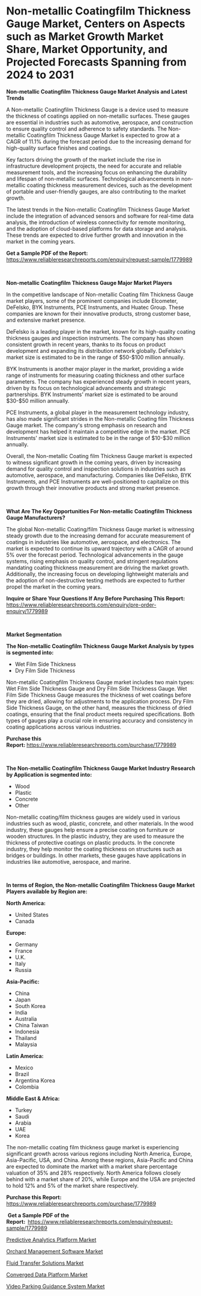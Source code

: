 <p><h1>Non-metallic Coatingfilm Thickness Gauge Market, Centers on Aspects such as Market Growth Market Share, Market Opportunity, and Projected Forecasts Spanning from 2024 to 2031</h1></p><p><strong>Non-metallic Coatingfilm Thickness Gauge Market Analysis and Latest Trends</strong></p>
<p><p>A Non-metallic Coatingfilm Thickness Gauge is a device used to measure the thickness of coatings applied on non-metallic surfaces. These gauges are essential in industries such as automotive, aerospace, and construction to ensure quality control and adherence to safety standards. The Non-metallic Coatingfilm Thickness Gauge Market is expected to grow at a CAGR of 11.1% during the forecast period due to the increasing demand for high-quality surface finishes and coatings. </p><p>Key factors driving the growth of the market include the rise in infrastructure development projects, the need for accurate and reliable measurement tools, and the increasing focus on enhancing the durability and lifespan of non-metallic surfaces. Technological advancements in non-metallic coating thickness measurement devices, such as the development of portable and user-friendly gauges, are also contributing to the market growth.</p><p>The latest trends in the Non-metallic Coatingfilm Thickness Gauge Market include the integration of advanced sensors and software for real-time data analysis, the introduction of wireless connectivity for remote monitoring, and the adoption of cloud-based platforms for data storage and analysis. These trends are expected to drive further growth and innovation in the market in the coming years.</p></p>
<p><strong>Get a Sample PDF of the Report:&nbsp;</strong> <a href="https://www.reliableresearchreports.com/enquiry/request-sample/1779989">https://www.reliableresearchreports.com/enquiry/request-sample/1779989</a></p>
<p>&nbsp;</p>
<p><strong>Non-metallic Coatingfilm Thickness Gauge Major Market Players</strong></p>
<p><p>In the competitive landscape of Non-metallic Coating film Thickness Gauge market players, some of the prominent companies include Elcometer, DeFelsko, BYK Instruments, PCE Instruments, and Huatec Group. These companies are known for their innovative products, strong customer base, and extensive market presence.</p><p>DeFelsko is a leading player in the market, known for its high-quality coating thickness gauges and inspection instruments. The company has shown consistent growth in recent years, thanks to its focus on product development and expanding its distribution network globally. DeFelsko's market size is estimated to be in the range of $50-$100 million annually.</p><p>BYK Instruments is another major player in the market, providing a wide range of instruments for measuring coating thickness and other surface parameters. The company has experienced steady growth in recent years, driven by its focus on technological advancements and strategic partnerships. BYK Instruments' market size is estimated to be around $30-$50 million annually.</p><p>PCE Instruments, a global player in the measurement technology industry, has also made significant strides in the Non-metallic Coating film Thickness Gauge market. The company's strong emphasis on research and development has helped it maintain a competitive edge in the market. PCE Instruments' market size is estimated to be in the range of $10-$30 million annually.</p><p>Overall, the Non-metallic Coating film Thickness Gauge market is expected to witness significant growth in the coming years, driven by increasing demand for quality control and inspection solutions in industries such as automotive, aerospace, and manufacturing. Companies like DeFelsko, BYK Instruments, and PCE Instruments are well-positioned to capitalize on this growth through their innovative products and strong market presence.</p></p>
<p>&nbsp;</p>
<p><strong>What Are The Key Opportunities For Non-metallic Coatingfilm Thickness Gauge Manufacturers?</strong></p>
<p><p>The global Non-metallic Coating/film Thickness Gauge market is witnessing steady growth due to the increasing demand for accurate measurement of coatings in industries like automotive, aerospace, and electronics. The market is expected to continue its upward trajectory with a CAGR of around 5% over the forecast period. Technological advancements in the gauge systems, rising emphasis on quality control, and stringent regulations mandating coating thickness measurement are driving the market growth. Additionally, the increasing focus on developing lightweight materials and the adoption of non-destructive testing methods are expected to further propel the market in the coming years.</p></p>
<p><strong>Inquire or Share Your Questions If Any Before Purchasing This Report:</strong> <a href="https://www.reliableresearchreports.com/enquiry/pre-order-enquiry/1779989">https://www.reliableresearchreports.com/enquiry/pre-order-enquiry/1779989</a></p>
<p>&nbsp;</p>
<p><strong>Market Segmentation</strong></p>
<p><strong>The Non-metallic Coatingfilm Thickness Gauge Market Analysis by types is segmented into:</strong></p>
<p><ul><li>Wet Film Side Thickness</li><li>Dry Film Side Thickness</li></ul></p>
<p><p>Non-metallic Coatingfilm Thickness Gauge market includes two main types: Wet Film Side Thickness Gauge and Dry Film Side Thickness Gauge. Wet Film Side Thickness Gauge measures the thickness of wet coatings before they are dried, allowing for adjustments to the application process. Dry Film Side Thickness Gauge, on the other hand, measures the thickness of dried coatings, ensuring that the final product meets required specifications. Both types of gauges play a crucial role in ensuring accuracy and consistency in coating applications across various industries.</p></p>
<p><strong>Purchase this Report:&nbsp;</strong><a href="https://www.reliableresearchreports.com/purchase/1779989">https://www.reliableresearchreports.com/purchase/1779989</a></p>
<p>&nbsp;</p>
<p><strong>The Non-metallic Coatingfilm Thickness Gauge Market Industry Research by Application is segmented into:</strong></p>
<p><ul><li>Wood</li><li>Plastic</li><li>Concrete</li><li>Other</li></ul></p>
<p><p>Non-metallic coating/film thickness gauges are widely used in various industries such as wood, plastic, concrete, and other materials. In the wood industry, these gauges help ensure a precise coating on furniture or wooden structures. In the plastic industry, they are used to measure the thickness of protective coatings on plastic products. In the concrete industry, they help monitor the coating thickness on structures such as bridges or buildings. In other markets, these gauges have applications in industries like automotive, aerospace, and marine.</p></p>
<p>&nbsp;</p>
<p><strong>In terms of Region, the Non-metallic Coatingfilm Thickness Gauge Market Players available by Region are:</strong></p>
<p>
    <p> <strong> North America: </strong>
        <ul>
            <li>United States</li>
            <li>Canada</li>
        </ul>
        </p> 
    <p> <strong> Europe: </strong>
        <ul>
            <li>Germany</li>
            <li>France</li>
            <li>U.K.</li>
            <li>Italy</li>
            <li>Russia</li>
        </ul>
        </p> 
    <p> <strong> Asia-Pacific: </strong>
        <ul>
            <li>China</li>
            <li>Japan</li>
            <li>South Korea</li>
            <li>India</li>
            <li>Australia</li>
            <li>China Taiwan</li>
            <li>Indonesia</li>
            <li>Thailand</li>
            <li>Malaysia</li>
        </ul>
        </p> 
    <p> <strong> Latin America: </strong>
        <ul>
            <li>Mexico</li>
            <li>Brazil</li>
            <li>Argentina Korea</li>
            <li>Colombia</li>
        </ul>
        </p> 
    <p> <strong> Middle East & Africa: </strong>
        <ul>
            <li>Turkey</li>
            <li>Saudi</li>
            <li>Arabia</li>
            <li>UAE</li>
            <li>Korea</li>
        </ul>
    </p>
    </p>
<p><p>The non-metallic coating film thickness gauge market is experiencing significant growth across various regions including North America, Europe, Asia-Pacific, USA, and China. Among these regions, Asia-Pacific and China are expected to dominate the market with a market share percentage valuation of 35% and 28% respectively. North America follows closely behind with a market share of 20%, while Europe and the USA are projected to hold 12% and 5% of the market share respectively.</p></p>
<p><strong>Purchase this Report: </strong><a href="https://www.reliableresearchreports.com/purchase/1779989">https://www.reliableresearchreports.com/purchase/1779989</a></p>
<p>&nbsp;<strong>Get a Sample PDF of the Report:&nbsp;&nbsp;</strong><a href="https://www.reliableresearchreports.com/enquiry/request-sample/1779989">https://www.reliableresearchreports.com/enquiry/request-sample/1779989</a></p>
<p><strong></strong></p>
<p><p><a href="https://medium.com/@queenlittle95/predictive-analytics-platform-market-insights-into-market-cagr-market-trends-and-growth-1d4caac77934">Predictive Analytics Platform Market</a></p><p><a href="https://medium.com/@kevinbarnes75/orchard-management-software-market-analysis-its-cagr-market-segmentation-and-global-industry-7ba179e585b0">Orchard Management Software Market</a></p><p><a href="https://medium.com/@dougfahey534/fluid-transfer-solutions-market-analysis-and-sze-forecasted-for-period-from-2024-to-2031-bb70ce2d3047">Fluid Transfer Solutions Market</a></p><p><a href="https://medium.com/@dougfahey534/converged-data-platform-market-comprehensive-assessment-by-type-application-and-geography-2485eb023908">Converged Data Platform Market</a></p><p><a href="https://medium.com/@queenlittle95/video-parking-guidance-system-market-analysis-and-sze-forecasted-for-period-from-2024-to-2031-5b40e68207a5">Video Parking Guidance System Market</a></p></p>